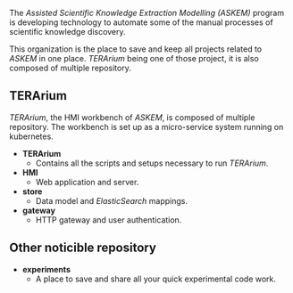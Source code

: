 The _Assisted Scientific Knowledge Extraction Modelling (ASKEM)_ program is
developing technology to automate some of the manual processes of scientific
knowledge discovery.

This organization is the place to save and keep all projects related to _ASKEM_
in one place. _TERArium_ being one of those project, it is also composed of
multiple repository.

## TERArium

_TERArium_, the HMI workbench of _ASKEM_, is composed of multiple repository.
The workbench is set up as a micro-service system running on kubernetes.

* __TERArium__
  * Contains all the scripts and setups necessary to run _TERArium_.
* __HMI__
  * Web application and server.
* __store__
  * Data model and _ElasticSearch_ mappings.
* __gateway__
  * HTTP gateway and user authentication.

## Other noticible repository

* __experiments__
  * A place to save and share all your quick experimental code work.
